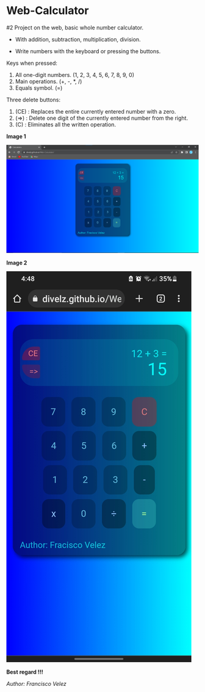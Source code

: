 # Web-Calculator

#2 Project on the web, basic whole number calculator.

* With addition, subtraction, multiplication, division.

* Write numbers with the keyboard or pressing the buttons.

Keys when pressed:
1. All one-digit numbers. (1, 2, 3, 4, 5, 6, 7, 8, 9, 0)
2. Main operations. (+, -, *, /)
2. Equals symbol. (=)

Three delete buttons:
1. (CE) : Replaces the entire currently entered number with a zero.
2. (=>) : Delete one digit of the currently entered number from the right.
3. (C) : Eliminates all the written operation.

**Image 1**

![Image1](./images/Image1.png)

**Image 2**

![Image1](./images/Image2.jpg)

<!-- link: [Go to the website.](https://divelz.github.io/Web-Calculator/) -->

**Best regard !!!**

<cite>Author: Francisco Velez</cite>
